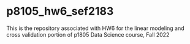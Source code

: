 # p8105_hw6_sef2183
This is the repository associated with HW6 for the linear modeling and cross validation portion of p1805 Data Science course, Fall 2022
